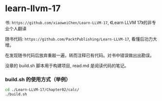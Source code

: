 # learn-llvm-17

书: `https://github.com/xiaoweiChen/Learn-LLVM-17`, 《Learn LLVM 17》的非专业个人翻译

随书代码: `https://github.com/PacktPublishing/Learn-LLVM-17`, 看懂后功力大增。

在发现随书代码后放弃重敲一遍，转而注释已有代码。对书中错误做出出勘误。

没章的 build.sh 脚本用于构建项目, read.md 是阅读代码的笔记。

### build.sh 的使用方式（举例）
```bash
cd ./Learn-LLVM-17/Chapter02/calc/
./build.sh 
```
